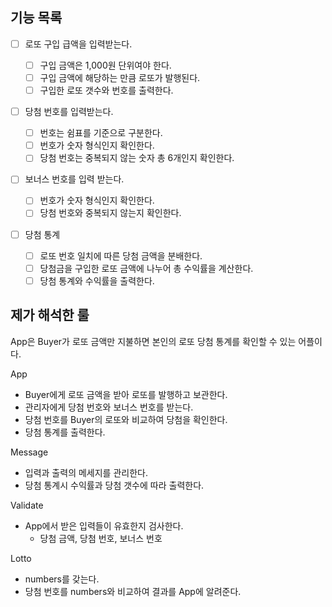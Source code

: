 ## 기능 목록

- [ ] 로또 구입 급액을 입력받는다.

  - [ ] 구입 금액은 1,000원 단위여야 한다.
  - [ ] 구입 금액에 해당하는 만큼 로또가 발행된다.
  - [ ] 구입한 로또 갯수와 번호를 출력한다.

- [ ] 당첨 번호를 입력받는다.

  - [ ] 번호는 쉼표를 기준으로 구분한다.
  - [ ] 번호가 숫자 형식인지 확인한다.
  - [ ] 당첨 번호는 중복되지 않는 숫자 총 6개인지 확인한다.

- [ ] 보너스 번호를 입력 받는다.

  - [ ] 번호가 숫자 형식인지 확인한다.
  - [ ] 당첨 번호와 중복되지 않는지 확인한다.

- [ ] 당첨 통계

  - [ ] 로또 번호 일치에 따른 당첨 금액을 분배한다.
  - [ ] 당첨금을 구입한 로또 금액에 나누어 총 수익률을 계산한다.
  - [ ] 당첨 통계와 수익률을 출력한다.

## 제가 해석한 룰

App은 Buyer가 로또 금액만 지불하면 본인의 로또 당첨 통계를 확인할 수 있는 어플이다.

App

- Buyer에게 로또 금액을 받아 로또를 발행하고 보관한다.
- 관리자에게 당첨 번호와 보너스 번호를 받는다.
- 당첨 번호를 Buyer의 로또와 비교하여 당첨을 확인한다.
- 당첨 통계를 출력한다.

Message

- 입력과 출력의 메세지를 관리한다.
- 당첨 통계시 수익률과 당첨 갯수에 따라 출력한다.

Validate

- App에서 받은 입력들이 유효한지 검사한다.
  - 당첨 금액, 당첨 번호, 보너스 번호

Lotto

- numbers를 갖는다.
- 당첨 번호를 numbers와 비교하여 결과를 App에 알려준다.
